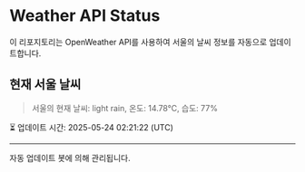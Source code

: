 
# Weather API Status

이 리포지토리는 OpenWeather API를 사용하여 서울의 날씨 정보를 자동으로 업데이트합니다.

## 현재 서울 날씨
> 서울의 현재 날씨: light rain, 온도: 14.78°C, 습도: 77%

⏳ 업데이트 시간: 2025-05-24 02:21:22 (UTC)

---
자동 업데이트 봇에 의해 관리됩니다.
